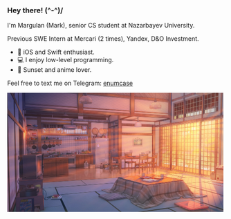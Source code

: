 ### Hey there! (^-^)/

I'm Margulan (Mark), senior CS student at Nazarbayev University.

Previous SWE Intern at Mercari (2 times), Yandex, D&O Investment.

- 🍎 iOS and Swift enthusiast. 
- 💻 I enjoy low-level programming.
- 🌇 Sunset and anime lover.

Feel free to text me on Telegram: [enumcase](https://t.me/enumcase)

<img src="https://github.com/enumcase/enumcase/blob/main/assets/background.jpg" width="500">

